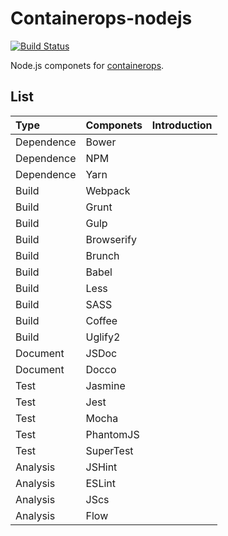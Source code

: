 # Containerops-nodejs

[![Build Status](https://travis-ci.org/yangkghjh/containerops-nodejs.svg?branch=master)](https://travis-ci.org/yangkghjh/containerops-nodejs)

Node.js componets for [containerops](https://github.com/Huawei/containerops).


## List

| Type | Componets | Introduction |
| :--- | :--- | :--- |
| Dependence | Bower  |  |
| Dependence | NPM |  |
| Dependence | Yarn |  |
| Build | Webpack |  |
| Build| Grunt |  |
| Build | Gulp |  |
| Build | Browserify |  |
| Build | Brunch |  |
| Build | Babel |  |
| Build | Less |  |
| Build | SASS |  |
| Build | Coffee |  |
| Build | Uglify2 |  |
| Document | JSDoc |  |
| Document | Docco |  |
| Test | Jasmine |  |
| Test | Jest |  |
| Test | Mocha |  |
| Test | PhantomJS |  |
| Test | SuperTest |  |
| Analysis | JSHint |  |
| Analysis | ESLint |  |
| Analysis | JScs |  |
| Analysis | Flow |  |


